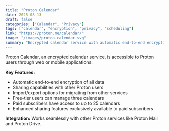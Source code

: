 ```yaml
---
title: "Proton Calendar"
date: 2025-08-13
draft: false
categories: ["Calendar", "Privacy"]
tags: ["calendar", "encryption", "privacy", "scheduling"]
link: "https://proton.me/calendar/"
image: "/images/proton-calendar.svg"
summary: "Encrypted calendar service with automatic end-to-end encryption of all data."
---
```


Proton Calendar, an encrypted calendar service, is accessible to Proton users through web or mobile applications.

**Key Features:**
- Automatic end-to-end encryption of all data
- Sharing capabilities with other Proton users
- Import/export options for migrating from other services
- Free-tier users can manage three calendars
- Paid subscribers have access to up to 25 calendars
- Enhanced sharing features exclusively available to paid subscribers

**Integration:** Works seamlessly with other Proton services like Proton Mail and Proton Drive.